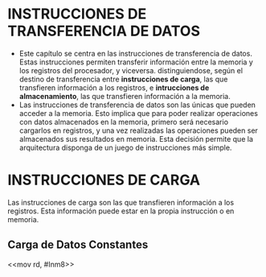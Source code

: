 # INSTRUCCIONES DE TRANSFERENCIA DE DATOS
- Este capítulo se centra en las instrucciones de transferencia de datos. Estas instrucciones permiten transferir información entre la memoria y los registros del procesador, y viceversa. distinguiendose, según el destino de transferencia entre **instrucciones de carga**, las que transfieren información a los registros, e **intrucciones de almacenamiento**, las que transfieren información a la memoria.
- Las instrucciones de transferencia de datos son las únicas que pueden acceder a la memoria. Esto implica que para poder realizar operaciones con datos almacenados en la memoria, primero será necesario cargarlos en registros, y una vez realizadas las operaciones pueden ser almacenados sus resultados en memoria. Esta decisión permite que la arquitectura disponga de un juego de instrucciones más simple.

# INSTRUCCIONES DE CARGA
Las instrucciones de carga son las que transfieren información a los registros. Esta información puede estar en la propia instrucción o en memoria.

## Carga de Datos Constantes
<<mov rd, #Inm8>>


